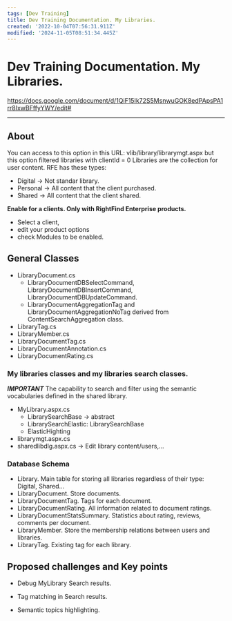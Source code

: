 ```yaml
---
tags: [Dev Training]
title: Dev Training Documentation. My Libraries.
created: '2022-10-04T07:56:31.911Z'
modified: '2024-11-05T08:51:34.445Z'
---
```


# Dev Training Documentation. My Libraries.
https://docs.google.com/document/d/1QiF15Ik72S5MsnwuGOK8edPApsPA1rr8IxwBFffyYWY/edit#
___

## About
You can access to this option in this URL: vlib/library/librarymgt.aspx but this option filtered libraries with clientId = 0
Libraries are the collection for user content. RFE has these types:
- Digital -> Not standar library.
- Personal -> All content that the client purchased.
- Shared -> All content that the client shared.


****Enable for a clients. Only with RightFind Enterprise products.****
- Select a client,
- edit your product options 
- check Modules to be enabled.


## General Classes
* LibraryDocument.cs
    - LibraryDocumentDBSelectCommand, LibraryDocumentDBInsertCommand, LibraryDocumentDBUpdateCommand.
    - LibraryDocumentAggregationTag and LibraryDocumentAggregationNoTag derived from ContentSearchAggregation class.
* LibraryTag.cs
* LibraryMember.cs
* LibraryDocumentTag.cs
* LibraryDocumentAnnotation.cs
* LibraryDocumentRating.cs

### My libraries classes and my libraries search classes. 
***IMPORTANT*** The capability to search and filter using the semantic vocabularies defined in the shared library.
* MyLibrary.aspx.cs
    * LibrarySearchBase -> abstract
    * LibrarySearchElastic: LibrarySearchBase 
    * ElasticHighting 
* librarymgt.aspx.cs
* sharedlibdlg.aspx.cs -> Edit library content/users,...


### Database Schema
- Library. Main table for storing all libraries regardless of their type: Digital, Shared…
- LibraryDocument. Store documents.
- LibraryDocumentTag. Tags for each document.
- LibraryDocumentRating. All information related to document ratings.
- LibraryDocumentStatsSummary. Statistics about rating, reviews, comments per document.
- LibraryMember. Store the membership relations between users and libraries.
- LibraryTag. Existing tag for each library.

## Proposed challenges and Key points
- Debug MyLibrary Search results. 
    
- Tag matching in Search results.
- Semantic topics highlighting.
